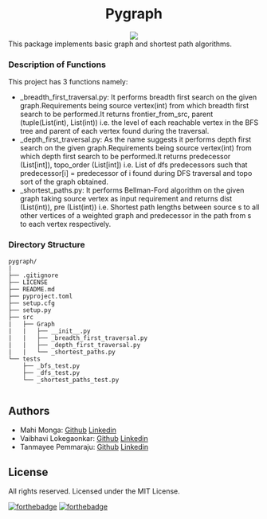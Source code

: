 <div align="center"><h1>Pygraph</h1></div>
<div align="center">
<a href="https://www.python.org/"><img src=https://forthebadge.com/images/badges/made-with-python.svg ></a>
</div>
This package implements basic graph and shortest path algorithms.


### Description of Functions
This project has 3 functions namely:
- _breadth_first_traversal.py: It performs breadth first search on the given graph.Requirements being source vertex(int) from which breadth first search to be performed.It returns frontier_from_src, parent (tuple(List(int), List(int)) i.e. the level of each reachable vertex in the BFS tree and parent of each vertex found during the traversal.
- _depth_first_traversal.py: As the name suggests it performs depth first search on the given graph.Requirements being source vertex(int) from which depth first search to be performed.It returns predecessor (List[int]), topo_order (List[int]) i.e. List of dfs predecessors such that predecessor[i] = predecessor of i found during DFS traversal and topo sort of the graph obtained.
- _shortest_paths.py: It performs Bellman-Ford algorithm on the given graph taking source vertex as input requirement and returns dist (List(int)), pre (List(int)) i.e. Shortest path lengths between source s to all other vertices of a weighted graph and predecessor in the path from s to each vertex respectively.


### Directory Structure
```
pygraph/
|
├── .gitignore
├── LICENSE
├── README.md
├── pyproject.toml
├── setup.cfg
├── setup.py
├── src
|   ├── Graph
|   |   ├── __init__.py
|   |   ├── _breadth_first_traversal.py
|   |   ├── _depth_first_traversal.py
|   |   └── _shortest_paths.py
└── tests
    ├── _bfs_test.py
    ├── _dfs_test.py
    └── _shortest_paths_test.py


```
## Authors

- Mahi Monga: [Github](https://github.com/mahimonga) [Linkedin](https://www.linkedin.com/in/mahimonga/)
- Vaibhavi Lokegaonkar: [Github](https://github.com/Vaibhavi1707) [Linkedin](https://www.linkedin.com/in/vaibhavi-lokegaonkar-06b844195/)
- Tanmayee Pemmaraju: [Github](https://github.com/priyansi) [Linkedin](https://www.linkedin.com/in/tanmayee-pemmaraju-2abb841aa/)


## License

All rights reserved. Licensed under the MIT License.

[![forthebadge](https://forthebadge.com/images/badges/built-with-love.svg)](https://forthebadge.com)
[![forthebadge](https://forthebadge.com/images/badges/open-source.svg)](https://forthebadge.com)
